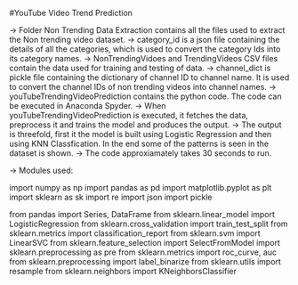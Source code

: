 #YouTube Video Trend Prediction 

-> Folder Non Trending Data Extraction contains all the files used to extract the Non trending video dataset.
-> category_id is a json file containing the details of all the categories, which is used to convert the category Ids into its category names.
-> NonTrendingVidoes and TrendingVideos CSV files contain the data used for training and testing of data.
-> channel_dict is pickle file containing the dictionary of channel ID to channel name. It is used to convert the channel IDs of non trending videos into channel names.
-> youTubeTrendingVideoPrediction contains the python code. The code can be executed in Anaconda Spyder.
-> When youTubeTrendingVideoPrediction is executed, it fetches the data, preprocess it and trains the model and produces the output.
-> The output is threefold, first it the model is built using Logistic Regression and then using KNN Classfication. 
	In the end some of the patterns is seen in the dataset is shown.
-> The code approxiamately takes 30 seconds to run.




-> Modules used:


import numpy as np
import pandas as pd
import matplotlib.pyplot as plt
import sklearn as sk
import re
import json
import pickle

from pandas import Series, DataFrame
from sklearn.linear_model import LogisticRegression
from sklearn.cross_validation import train_test_split
from sklearn.metrics import classification_report
from sklearn.svm import LinearSVC
from sklearn.feature_selection import SelectFromModel
import sklearn.preprocessing as pre
from sklearn.metrics import roc_curve, auc
from sklearn.preprocessing import label_binarize
from sklearn.utils import resample
from sklearn.neighbors import KNeighborsClassifier
